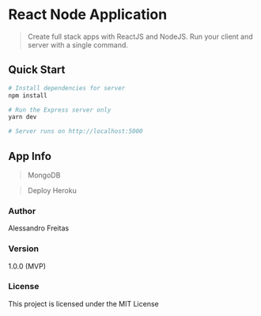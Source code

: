 # React Node Application

> Create full stack apps with ReactJS and NodeJS. Run your client and server with a single command.

## Quick Start

``` bash
# Install dependencies for server
npm install

# Run the Express server only
yarn dev

# Server runs on http://localhost:5000
```

## App Info

> MongoDB

> Deploy Heroku

### Author

Alessandro Freitas

### Version

1.0.0 (MVP)

### License

This project is licensed under the MIT License
